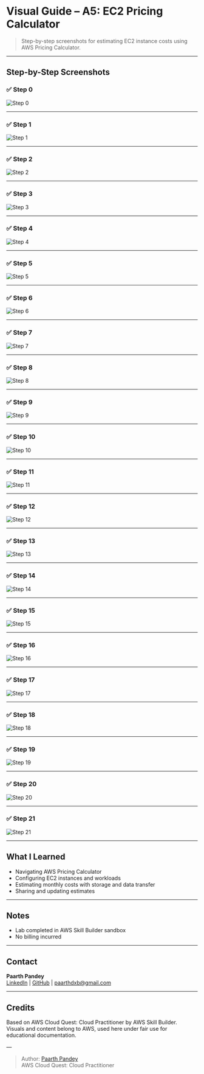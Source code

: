 # Visual Guide – A5: EC2 Pricing Calculator

> Step-by-step screenshots for estimating EC2 instance costs using AWS Pricing Calculator.

---

## Step-by-Step Screenshots

### ✅ Step 0

![Step 0](./screenshots/00-plan-overview.png)

---

### ✅ Step 1

![Step 1](./screenshots/01-pricing-calc.png)

---

### ✅ Step 2

![Step 2](./screenshots/02-pricing-calc-console.png)

---

### ✅ Step 3

![Step 3](./screenshots/03-create-group.png)

---

### ✅ Step 4

![Step 4](./screenshots/04-added-group.png)

---

### ✅ Step 5

![Step 5](./screenshots/05-find-ec2.png)

---

### ✅ Step 6

![Step 6](./screenshots/06-ec2-config.png)

---

### ✅ Step 7

![Step 7](./screenshots/07-ec2-config2.png)

---

### ✅ Step 8

![Step 8](./screenshots/08-ec2-config3.png)

---

### ✅ Step 9

![Step 9](./screenshots/09-ec2-config4.png)

---

### ✅ Step 10

![Step 10](./screenshots/10-ec2-config5.png)

---

### ✅ Step 11

![Step 11](./screenshots/11-ec2-estimated-plan.png)

---

### ✅ Step 12

![Step 12](./screenshots/12-ec2-config6.png)

---

### ✅ Step 13

![Step 13](./screenshots/13-ec2-config7.png)

---

### ✅ Step 14

![Step 14](./screenshots/14-ec2-config8.png)

---

### ✅ Step 15

![Step 15](./screenshots/15-added-ec2-estimate.png)

---

### ✅ Step 16

![Step 16](./screenshots/16-review-dev-support.png)

---

### ✅ Step 17

![Step 17](./screenshots/17-share-estimate.png)

---

### ✅ Step 18

![Step 18](./screenshots/18-edit-ec2.png)

---

### ✅ Step 19

![Step 19](./screenshots/19-change-type.png)

---

### ✅ Step 20

![Step 20](./screenshots/20-share-updated.png)

---

### ✅ Step 21

![Step 21](./screenshots/21-validated-diy.png)

---

## What I Learned

- Navigating AWS Pricing Calculator  
- Configuring EC2 instances and workloads  
- Estimating monthly costs with storage and data transfer  
- Sharing and updating estimates  

---

## Notes

- Lab completed in AWS Skill Builder sandbox  
- No billing incurred  

---

## Contact

**Paarth Pandey**  
[LinkedIn](https://www.linkedin.com/in/paarth-pandey-13779529b/) | [GitHub](https://github.com/paarthpandey10) | paarthdxb@gmail.com

---

## Credits

Based on AWS Cloud Quest: Cloud Practitioner by AWS Skill Builder.  
Visuals and content belong to AWS, used here under fair use for educational documentation.

—

> Author: [Paarth Pandey](https://github.com/paarthpandey10)  
> AWS Cloud Quest: Cloud Practitioner
